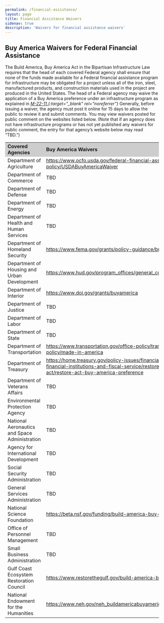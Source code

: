 ```yaml
---
permalink: /financial-assistance/
layout: page
title: Financial Assistance Waivers
sidenav: true
description: 'Waivers for financial assistance waivers'
---
```


## Buy America Waivers for Federal Financial Assistance

The Build America, Buy America Act in the Bipartisan Infrastructure Law requires that the head of each covered Federal agency shall ensure that none of the funds made available for a Federal financial assistance program for infrastructure may be obligated for a project unless all of the iron, steel, manufactured products, and construction materials used in the project are produced in the United States. The head of a Federal agency may waive the application of a Buy America preference under an infrastructure program as explained in _[M-22-11.](https://www.whitehouse.gov/wp-content/uploads/2022/04/M-22-11.pdf){:target="\_blank" rel="noreferrer"}_ Generally, before issuing a waiver, the agency must post it online for 15 days to allow the public to review it and submit comments. You may view waivers posted for public comment on the websites listed below. (Note that if an agency does not have infrastructure programs or has not yet published any waivers for public comment, the entry for that agency’s website below may read “TBD.”)

<table>
  <tr>
    <td style="background-color: #CDCDCD"><b>Covered Agencies</b></td>
    <td style="background-color: #CDCDCD"><b>Buy America Waivers</b></td>
  </tr>
  <tr>
    <td>Department of Agriculture</td>
    <td><a target="_blank" href="https://www.ocfo.usda.gov/federal-financial-assistance-policy/USDABuyAmericaWaiver">https://www.ocfo.usda.gov/federal-financial-assistance-policy/USDABuyAmericaWaiver</a></td>
   
  </tr>
  <tr>
    <td>Department of Commerce</td>
    <td>TBD</td>
  </tr>
  <tr>
    <td>Department of Defense</td>
    <td>TBD</td>
  </tr>
  <tr>
    <td>Department of Energy</td>
    <td>TBD</td>
  </tr>
   <tr>
    <td>Department of Health and Human Services</td>
    <td>TBD</td>
  </tr> 
  <tr>
    <td>Department of Homeland Security</td>
    <td><a target="_blank" href="https://www.fema.gov/grants/policy-guidance/buy-america">https://www.fema.gov/grants/policy-guidance/buy-america</a></td>
  </tr> 
  <tr>
    <td>Department of Housing and Urban Development</td>
     <td><a target="_blank" href="https://www.hud.gov/program_offices/general_counsel/BABA">https://www.hud.gov/program_offices/general_counsel/BABA</a></td>
  </tr> 
  <tr>
    <td>Department of Interior</td>
    <td><a target="_blank" href="https://www.doi.gov/grants/buyamerica">https://www.doi.gov/grants/buyamerica</a></td>
  </tr> 
  <tr>
    <td>Department of Justice</td>
    <td>TBD</td>
  </tr> 
  <tr>
    <td>Department of Labor</td>
    <td>TBD</td>
  </tr> 
  <tr>
    <td>Department of State</td>
    <td>TBD</td>
  </tr> 
  <tr>
    <td>Department of Transportation</td>
        <td><a target="_blank" href="https://www.transportation.gov/office-policy/transportation-policy/made-in-america">https://www.transportation.gov/office-policy/transportation-policy/made-in-america</a></td>
  </tr> 
  <tr>
    <td>Department of Treasury</td>
     <td><a target="_blank" href="https://home.treasury.gov/policy-issues/financial-markets-financial-institutions-and-fiscal-service/restore-act/restore-act-buy-america-preference">https://home.treasury.gov/policy-issues/financial-markets-financial-institutions-and-fiscal-service/restore-act/restore-act-buy-america-preference</a></td>
  </tr> 
  <tr>
    <td>Department of Veterans Affairs</td>
    <td>TBD</td>
  </tr>
  <tr>
    <td>Environmental Protection Agency</td>
    <td>TBD</td>
  </tr>
  <tr>
    <td>National Aeronautics and Space Administration</td>
    <td>TBD</td>
  </tr>
  <tr>
    <td>Agency for International Development</td>
    <td>TBD</td>
  </tr>
  <tr>
    <td>Social Security Administration</td>
    <td>TBD</td>
  </tr>
  <tr>
    <td>General Services Administration</td>
    <td>TBD</td>
  </tr>
  <tr>
    <td>National Science Foundation</td>
     <td><a target="_blank" href="https://beta.nsf.gov/funding/build-america-buy-america">https://beta.nsf.gov/funding/build-america-buy-america</a></td>
  </tr>
  <tr>
    <td>Office of Personnel Management</td>
    <td>TBD</td>
  </tr>
  <tr>
    <td>Small Business Administration</td>
    <td>TBD</td>
  </tr>
  <tr>
    <td>Gulf Coast Ecosystem Restoration Council</td>
      <td><a target="_blank" href="https://www.restorethegulf.gov/build-america-buy-america">https://www.restorethegulf.gov/build-america-buy-america</a></td>
  </tr>
  <tr>
    <td>National Endowment for the Humanities</td>
     <td><a target="_blank" href="https://www.neh.gov/neh_buildamericabuyamerica_waivers">https://www.neh.gov/neh_buildamericabuyamerica_waivers</a></td>
  </tr>
</table>
